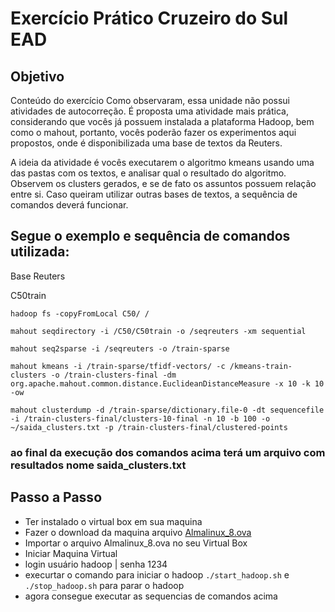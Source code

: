 # Exercício Prático Cruzeiro do Sul EAD

## Objetivo

Conteúdo do exercício
Como observaram, essa unidade não possui atividades de autocorreção. É proposta uma atividade mais prática, considerando que vocês já possuem instalada a plataforma Hadoop, bem como o mahout, portanto, vocês poderão fazer os experimentos aqui propostos, onde é disponibilizada uma base de textos da Reuters.

A ideia da atividade é vocês executarem o algoritmo kmeans usando uma das pastas com os textos, e analisar qual o resultado do algoritmo. Observem os clusters gerados, e se de fato os assuntos possuem relação entre si. Caso queiram utilizar outras bases de textos, a sequência de comandos deverá funcionar.

## Segue o exemplo e sequência de comandos utilizada:

Base Reuters

C50train

`hadoop fs -copyFromLocal C50/ /`

`mahout seqdirectory -i /C50/C50train -o /seqreuters -xm sequential`

`mahout seq2sparse -i /seqreuters -o /train-sparse`

`mahout kmeans -i /train-sparse/tfidf-vectors/ -c /kmeans-train-clusters -o /train-clusters-final -dm org.apache.mahout.common.distance.EuclideanDistanceMeasure -x 10 -k 10 -ow`

`mahout clusterdump -d /train-sparse/dictionary.file-0 -dt sequencefile -i /train-clusters-final/clusters-10-final -n 10 -b 100 -o ~/saida_clusters.txt -p /train-clusters-final/clustered-points`

### ao final da execução dos comandos acima terá um arquivo com resultados nome saida_clusters.txt

## Passo a Passo
- Ter instalado o virtual box  em sua maquina
- Fazer o download da maquina arquivo [Almalinux_8.ova](https://swatpc.cloud/Almalinux_8.ova)
- Importar o arquivo Almalinux_8.ova no seu Virtual Box
- Iniciar Maquina Virtual
- login usuário hadoop | senha 1234
- execurtar o comando para iniciar o hadoop  `./start_hadoop.sh`  e  `./stop_hadoop.sh` para parar o hadoop
- agora consegue executar as sequencias de comandos acima
  
